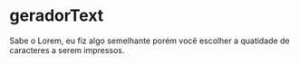 # geradorText
Sabe o Lorem, eu fiz algo semelhante porém você escolher a quatidade de caracteres a serem impressos.
